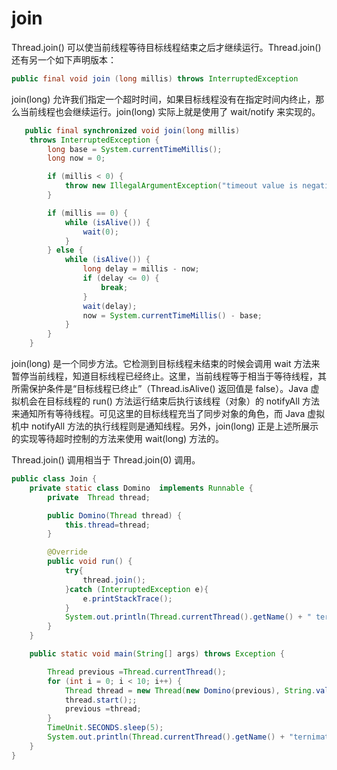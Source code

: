 # join

Thread.join\(\) 可以使当前线程等待目标线程结束之后才继续运行。Thread.join\(\) 还有另一个如下声明版本：

```java
public final void join (long millis) throws InterruptedException
```

join\(long\) 允许我们指定一个超时时间，如果目标线程没有在指定时间内终止，那么当前线程也会继续运行。join\(long\) 实际上就是使用了 wait/notify 来实现的。

```java
   public final synchronized void join(long millis)
    throws InterruptedException {
        long base = System.currentTimeMillis();
        long now = 0;

        if (millis < 0) {
            throw new IllegalArgumentException("timeout value is negative");
        }

        if (millis == 0) {
            while (isAlive()) {
                wait(0);
            }
        } else {
            while (isAlive()) {
                long delay = millis - now;
                if (delay <= 0) {
                    break;
                }
                wait(delay);
                now = System.currentTimeMillis() - base;
            }
        }
    }
```

join\(long\) 是一个同步方法。它检测到目标线程未结束的时候会调用 wait 方法来暂停当前线程，知道目标线程已经终止。这里，当前线程等于相当于等待线程，其所需保护条件是“目标线程已终止”（Thread.isAlive\(\) 返回值是 false）。Java 虚拟机会在目标线程的 run\(\) 方法运行结束后执行该线程（对象）的 notifyAll 方法来通知所有等待线程。可见这里的目标线程充当了同步对象的角色，而 Java 虚拟机中 notifyAll 方法的执行线程则是通知线程。另外，join\(long\) 正是上述所展示的实现等待超时控制的方法来使用 wait\(long\) 方法的。

Thread.join\(\) 调用相当于 Thread.join\(0\)  调用。

```java
public class Join {
    private static class Domino  implements Runnable {
        private  Thread thread;

        public Domino(Thread thread) {
            this.thread=thread;
        }

        @Override
        public void run() {
            try{
                thread.join();
            }catch (InterruptedException e){
                e.printStackTrace();
            }
            System.out.println(Thread.currentThread().getName() + " terminate.");
        }
    }

    public static void main(String[] args) throws Exception {

        Thread previous =Thread.currentThread();
        for (int i = 0; i < 10; i++) {
            Thread thread = new Thread(new Domino(previous), String.valueOf(i));
            thread.start();;
            previous =thread;
        }
        TimeUnit.SECONDS.sleep(5);
        System.out.println(Thread.currentThread().getName() + "ternimate");
    }
}

```

